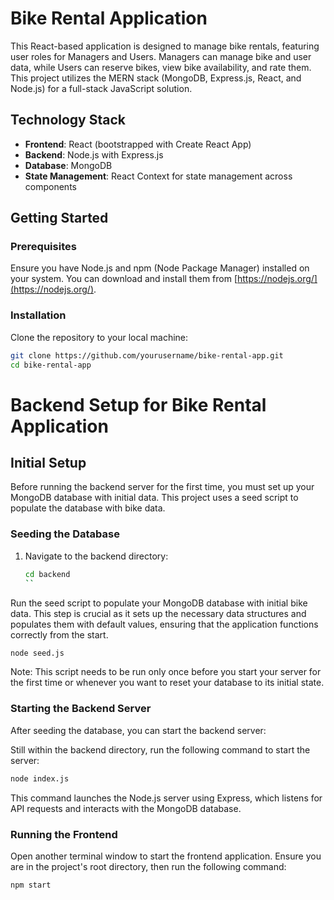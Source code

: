# Bike Rental Application

This React-based application is designed to manage bike rentals, featuring user roles for Managers and Users. Managers can manage bike and user data, while Users can reserve bikes, view bike availability, and rate them. This project utilizes the MERN stack (MongoDB, Express.js, React, and Node.js) for a full-stack JavaScript solution.

## Technology Stack

- **Frontend**: React (bootstrapped with Create React App)
- **Backend**: Node.js with Express.js
- **Database**: MongoDB
- **State Management**: React Context for state management across components

## Getting Started

### Prerequisites

Ensure you have Node.js and npm (Node Package Manager) installed on your system. You can download and install them from [https://nodejs.org/](https://nodejs.org/).

### Installation

Clone the repository to your local machine:

```bash
git clone https://github.com/yourusername/bike-rental-app.git
cd bike-rental-app
```

# Backend Setup for Bike Rental Application

## Initial Setup

Before running the backend server for the first time, you must set up your MongoDB database with initial data. This project uses a seed script to populate the database with bike data.

### Seeding the Database

1. Navigate to the backend directory:

   ```bash
   cd backend
   ``
Run the seed script to populate your MongoDB database with initial bike data. This step is crucial as it sets up the necessary data structures and populates them with default values, ensuring that the application functions correctly from the start.
```bash
node seed.js
```
Note: This script needs to be run only once before you start your server for the first time or whenever you want to reset your database to its initial state.

### Starting the Backend Server
After seeding the database, you can start the backend server:

Still within the backend directory, run the following command to start the server:
```bash
node index.js
```
This command launches the Node.js server using Express, which listens for API requests and interacts with the MongoDB database.

### Running the Frontend
Open another terminal window to start the frontend application. Ensure you are in the project's root directory, then run the following command:

```bash
npm start
```
